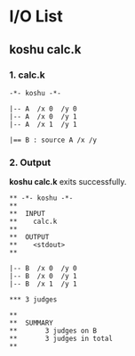 # I/O List


## koshu calc.k

### 1. calc.k

~~~~~~~~~~
-*- koshu -*-

|-- A  /x 0  /y 0
|-- A  /x 0  /y 1
|-- A  /x 1  /y 1

|== B : source A /x /y
~~~~~~~~~~

### 2. Output

**koshu calc.k** exits successfully.

~~~~~~~~~~
** -*- koshu -*-
**
**  INPUT
**    calc.k
**
**  OUTPUT
**    <stdout>
**

|-- B  /x 0  /y 0
|-- B  /x 0  /y 1
|-- B  /x 1  /y 1

*** 3 judges

**
**  SUMMARY
**       3 judges on B
**       3 judges in total
**
~~~~~~~~~~


